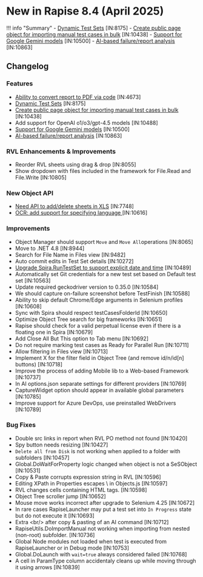 # New in Rapise 8.4 (April 2025)

!!! info "Summary"
    - [Dynamic Test Sets](/Guide/dynamic_test_sets/) [IN:8175]
    - [Create public page object for importing manual test cases in bulk](https://www.inflectra.com/Support/KnowledgeBase/KB894.aspx) [IN:10438]
    - [Support for Google Gemini models](/Guide/ai_dashboard/#google) [IN:10500]
    - [ AI-based failure/report analysis](https://www.inflectra.com/Support/KnowledgeBase/KB893.aspx) [IN:10863]

## Changelog

### Features

- [Ability to convert report to PDF via code](https://www.inflectra.com/Support/KnowledgeBase/KB893.aspx) [IN:4673]
- [Dynamic Test Sets](/Guide/dynamic_test_sets/) [IN:8175]
- [Create public page object for importing manual test cases in bulk](https://www.inflectra.com/Support/KnowledgeBase/KB894.aspx) [IN:10438]
- Add support for OpenAI o1/o3/gpt-4.5 models [IN:10488]
- [Support for Google Gemini models](/Guide/ai_dashboard/#google) [IN:10500]
- [ AI-based failure/report analysis](https://www.inflectra.com/Support/KnowledgeBase/KB893.aspx) [IN:10863]

### RVL Enhancements & Improvements

- Reorder RVL sheets using drag & drop [IN:8055]
- Show dropdown with files included in the framework for File.Read and File.Write [IN:10805]

### New Object API

- [Need API to add/delete sheets in XLS](/Libraries/Spreadsheet/#doaddsheet) [IN:7748]
- [OCR: add support for specifying language ](/Libraries/Ocr/#dosetocroption) [IN:10616]

### Improvements

- Object Manager should support `Move` and `Move All`operations [IN:8065]
- Move to .NET 4.8 [IN:8944]
- Search for File Name in Files view [IN:9482]
- Auto commit edits in Test Set details [IN:10272]
- [Upgrade Spira.RunTestSet to support explicit date and time](/Libraries/Spira/#runtestset) [IN:10489]
- Automatically set Git credentials for a new test set based on Default test set [IN:10563]
- Update required geckodriver version to 0.35.0 [IN:10584]
- We should capture on-failure screenshot before TestFinish [IN:10588]
- Ability to skip default Chrome/Edge  arguments in Selenium profiles [IN:10608]
- Sync with Spira should respect testCasesFolderId [IN:10650]
- Optimize Object Tree search for big frameworks [IN:10651]
- Rapise should check for a valid perpetual license even if there is a floating one in Spira [IN:10679]
- Add Close All But This option to Tab menu [IN:10692]
- Do not require marking test cases as Ready for Parallel Run [IN:10711]
- Allow filtering in Files view [IN:10713]
- Implement X for the filter field in Object Tree (and remove id/n/id[n] buttons) [IN:10718]
- Improve the process of adding Mobile lib to a Web-based Framework [IN:10737]
- In AI options.json separate settings for different providers [IN:10769]
- CaptureWidget option should appear in available global parameters [IN:10785]
- Improve support for Azure DevOps, use preinstalled WebDrivers [IN:10789]

### Bug Fixes

- Double src links in report when RVL PO method not found [IN:10420]
- Spy button needs resizing [IN:10427]
- `Delete all from Disk` is not working when applied to a folder with subfolders [IN:10457]
- Global.DoWaitForProperty logic changed when object is not a SeSObject [IN:10531]
- Copy & Paste corrupts expression string in RVL [IN:10596]
- Editing XPath in Properties escapes &#92; in Objects.js [IN:10597]
- RVL changes cells containing HTML tags. [IN:10598]
- Object Tree scroller jump [IN:10652]
- Mouse move works incorrect after upgrade to Selenium 4.25 [IN:10672]
- In rare cases RapiseLauncher may put a test set into `In Progress` state but do not execute it [IN:10693]
- Extra &lt;br/&gt; after copy & pasting of an AI command [IN:10712]
- RapiseUtils.DoImportManual not working when importing from nested (non-root) subfolder. [IN:10736]
- Global Node modules not loaded when test is executed from RapiseLauncher or in Debug mode [IN:10753]
- Global.DoLaunch with `wait=true` always considered failed [IN:10768]
- A cell in ParamType column accidentaly cleans up while moving through it using arrows [IN:10839]
